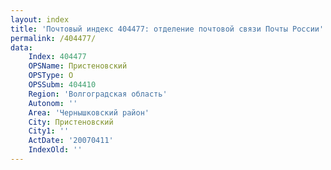```yaml
---
layout: index
title: 'Почтовый индекс 404477: отделение почтовой связи Почты России'
permalink: /404477/
data:
    Index: 404477
    OPSName: Пристеновский
    OPSType: О
    OPSSubm: 404410
    Region: 'Волгоградская область'
    Autonom: ''
    Area: 'Чернышковский район'
    City: Пристеновский
    City1: ''
    ActDate: '20070411'
    IndexOld: ''
---
```

